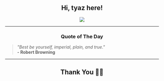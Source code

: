 <h2 align="center"> Hi, tyaz here!</h2>

<p align="center">
<a href="https://github.com/tyazx" alt="github streak"><img src="https://dvst-streak.herokuapp.com/?user=tyazx&theme=tokyonight&fire=DD472C"></a>
</p>

<hr>
<h3 align="center">Quote of The Day</h3>
<p align="center">
<blockquote>
<i>"Best be yourself, imperial, plain, and true."</i>
<br>
<b>- Robert Browning</b>
</blockquote>
</p>


<hr>
<h2 align="center">Thank You 🙏🏼</h2>
